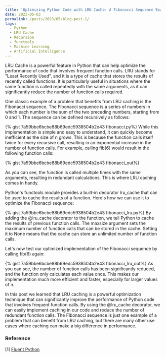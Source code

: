 ```yaml
---
title: 'Optimizing Python Code with LRU Cache: A Fibonacci Sequence Example'
date: 2023-05-03
permalink: /posts/2023/05/blog-post-1/
tags:
  - Python
  - LRU Cache
  - Recursion
  - functools
  - Machine Learning
  - Artificial Intelligence
---
```


LRU Cache is a powerful feature in Python that can help optimize the performance of code that involves frequent function calls. LRU stands for "Least Recently Used", and it is a type of cache that stores the results of recently called functions. It is particularly useful in situations where the same function is called repeatedly with the same arguments, as it can significantly reduce the number of function calls required.

One classic example of a problem that benefits from LRU caching is the Fibonacci sequence. The Fibonacci sequence is a series of numbers in which each number is the sum of the two preceding numbers, starting from 0 and 1. The sequence can be defined recursively as follows:

{% gist 7a59bbe6bcbe88b69edc5938504b2e43 fibonacci.py%}
While this implementation is simple and easy to understand, it can quickly become inefficient as the size of n grows. This is because the function calls itself twice for every recursive call, resulting in an exponential increase in the number of function calls. For example, calling fib(6) would result in the following function calls:

{% gist 7a59bbe6bcbe88b69edc5938504b2e43 fibonacci_out%}

As you can see, the function is called multiple times with the same arguments, resulting in redundant calculations. This is where LRU caching comes in handy.

Python's functools module provides a built-in decorator lru_cache that can be used to cache the results of a function. Here's how we can use it to optimize the Fibonacci sequence:

{% gist 7a59bbe6bcbe88b69edc5938504b2e43 fibonacci_lru.py%}
By adding the @lru_cache decorator to the function, we tell Python to cache the results of previous function calls. The maxsize argument sets the maximum number of function calls that can be stored in the cache. Setting it to None means that the cache can store an unlimited number of function calls.

Let's now test our optimized implementation of the Fibonacci sequence by calling fib(6) again:

{% gist 7a59bbe6bcbe88b69edc5938504b2e43 fibonacci_lru_out%}
As you can see, the number of function calls has been significantly reduced, and the function only calculates each value once. This makes our implementation much more efficient and faster, especially for larger values of n.

In this post we learned that LRU caching is a powerful optimization technique that can significantly improve the performance of Python code that involves frequent function calls. By using the @lru_cache decorator, we can easily implement caching in our code and reduce the number of redundant function calls. The Fibonacci sequence is just one example of a problem that can benefit from LRU caching, but there are many other use cases where caching can make a big difference in performance.

### Reference
[1] [Fluent Python](https://www.fluentpython.com/)